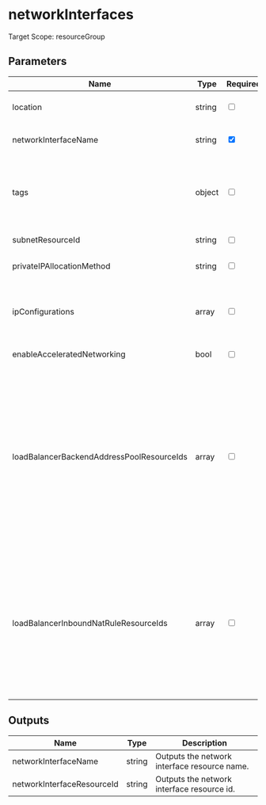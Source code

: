 # networkInterfaces

Target Scope: resourceGroup

## Parameters
| Name | Type | Required | Validation | Default value | Description |
| -- |  -- | -- | -- | -- | -- |
| location | string | <input type="checkbox"> | None | <pre>resourceGroup().location</pre> | Specifies the Azure location where the resource should be created. Defaults to the resourcegroup location. |
| networkInterfaceName | string | <input type="checkbox" checked> | Length between 0-80 | <pre></pre> | The name of the NIC for this VM. Defaults to nic-<vmBaseName>-<environmentType>. |
| tags | object | <input type="checkbox"> | None | <pre>{}</pre> | The tags to apply to this resource. This is an object with key/value pairs.<br>Example:<br>{<br>&nbsp;&nbsp;&nbsp;FirstTag: myvalue<br>&nbsp;&nbsp;&nbsp;SecondTag: another value<br>} |
| subnetResourceId | string | <input type="checkbox"> | None | <pre>''</pre> | Specifies the resource id of the subnet where this NIC should be onboarded into. |
| privateIPAllocationMethod | string | <input type="checkbox"> | `'Dynamic'` or  `'Static'` | <pre>'Dynamic'</pre> | The private IP address allocation method. |
| ipConfigurations | array | <input type="checkbox"> | None | <pre>[]</pre> | This allows you to override the default IP configurations. If you leave this empty, the NIC will be created with 1 IP configuration. If you fill this, you need to specify the properties.ipConfigurations yourself. |
| enableAcceleratedNetworking | bool | <input type="checkbox"> | None | <pre>false</pre> | Enable Accelerated Networking for this interface. Defaults to `false`. |
| loadBalancerBackendAddressPoolResourceIds | array | <input type="checkbox"> | None | <pre>[]</pre> | A list of resource id\'s referencing to the backend address pools of the loadbalancer.<br>NOTE: If you use the `ipConfigurations` parameter, this value will be omited and you need to define this using the `ipConfigurations` object structure.<br>Example:<br>[<br>&nbsp;&nbsp;&nbsp;{<br>&nbsp;&nbsp;&nbsp;&nbsp;&nbsp;id: '/resource/id/to/my/backEndAddressPool'<br>&nbsp;&nbsp;&nbsp;}<br>&nbsp;&nbsp;&nbsp;{<br>&nbsp;&nbsp;&nbsp;&nbsp;&nbsp;id: '/resource/id/to/my/backEndAddressPool'<br>&nbsp;&nbsp;&nbsp;}<br>] |
| loadBalancerInboundNatRuleResourceIds | array | <input type="checkbox"> | None | <pre>[]</pre> | A list of resource id\'s referencing to the inbound nat rules of the loadbalancer.<br>NOTE: If you use the `ipConfigurations` parameter, this value will be omited and you need to define this using the `ipConfigurations` object structure.<br>Example:<br>[<br>&nbsp;&nbsp;&nbsp;{<br>&nbsp;&nbsp;&nbsp;&nbsp;&nbsp;id: '/resource/id/to/my/natRule'<br>&nbsp;&nbsp;&nbsp;}<br>&nbsp;&nbsp;&nbsp;{<br>&nbsp;&nbsp;&nbsp;&nbsp;&nbsp;id: '/resource/id/to/my/natRule2'<br>&nbsp;&nbsp;&nbsp;}<br>] |
## Outputs
| Name | Type | Description |
| -- |  -- | -- |
| networkInterfaceName | string | Outputs the network interface resource name. |
| networkInterfaceResourceId | string | Outputs the network interface resource id. |

